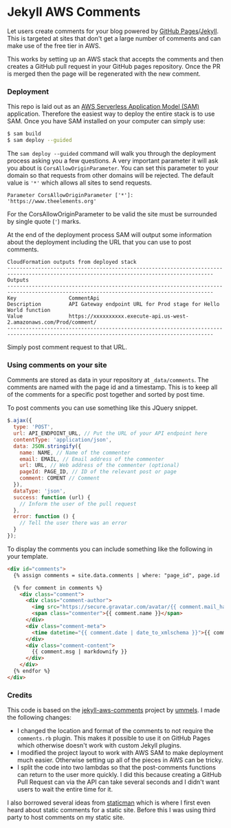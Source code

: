 # Jekyll AWS Comments

Let users create comments for your blog powered by [GitHub Pages](https://pages.github.com/)/[Jekyll](https://jekyllrb.com/). This is targeted at sites that don't get a large number of comments and can make use of the free tier in AWS.

This works by setting up an AWS stack that accepts the comments and then creates a GitHub pull request in your GitHub pages repository. Once the PR is merged then the page will be regenerated with the new comment.

### Deployment

This repo is laid out as an [AWS Serverless Application Model (SAM)](https://aws.amazon.com/serverless/sam/) application. Therefore the easiest way to deploy the entire stack is to use SAM. Once you have SAM installed on your computer can simply use:

```bash
$ sam build
$ sam deploy --guided
```

The `sam deploy --guided` command will walk you through the deployment process asking you a few questions. A very important parameter it will ask you about is `CorsAllowOriginParameter`. You can set this parameter to your domain so that requests from other domains will be rejected. The default value is `'*'` which allows all sites to send requests.

```
Parameter CorsAllowOriginParameter ['*']: 'https://www.theelements.org'
```

For the CorsAllowOriginParameter to be valid the site must be surrounded by single quote (`'`) marks.

At the end of the deployment process SAM will output some information about the deployment including the URL that you can use to post comments.

```
CloudFormation outputs from deployed stack
-----------------------------------------------------------------------------------------------------------------------------------------
Outputs
-----------------------------------------------------------------------------------------------------------------------------------------
Key                 CommentApi
Description         API Gateway endpoint URL for Prod stage for Hello World function
Value               https://xxxxxxxxxx.execute-api.us-west-2.amazonaws.com/Prod/comment/
-----------------------------------------------------------------------------------------------------------------------------------------
```

Simply post comment request to that URL.

### Using comments on your site

Comments are stored as data in your repository at `_data/comments`. The comments are named with the page id and a timestamp. This is to keep all of the comments for a specific post together and sorted by post time.

To post comments you can use something like this JQuery snippet.

```javascript
$.ajax({
  type: 'POST',
  url: API_ENDPOINT_URL, // Put the URL of your API endpoint here
  contentType: 'application/json',
  data: JSON.stringify({
    name: NAME, // Name of the commenter
    email: EMAIL, // Email address of the commenter
    url: URL, // Web address of the commenter (optional)
    pageId: PAGE_ID, // ID of the relevant post or page
    comment: COMENT // Comment
  }),
  dataType: 'json',
  success: function (url) {
    // Inform the user of the pull request
  },
  error: function () {
    // Tell the user there was an error
  }
});
```

To display the comments you can include something like the following in your template.
```html
<div id="comments">
  {% assign comments = site.data.comments | where: "page_id", page.id | sort: "date" %}

  {% for comment in comments %}
    <div class="comment">
      <div class="comment-author">
        <img src="https://secure.gravatar.com/avatar/{{ comment.mail_hash }}?s=60&d=mp&r=g" alt="{{ comment.name }}">
        <span class="commenter">{{ comment.name }}</span>
      </div>
      <div class="comment-meta">
        <time datetime="{{ comment.date | date_to_xmlschema }}">{{ comment.date | date: "%B %-d, %Y" }}</time>
      </div>
      <div class="comment-content">
        {{ comment.msg | markdownify }}
      </div>
    </div>
  {% endfor %}
</div>
```

### Credits

This code is based on the [jekyll-aws-comments](http://ummels.github.io/jekyll-aws-comments/) project by [ummels](https://github.com/ummels). I made the following changes:
* I changed the location and format of the comments to not require the `comments.rb` plugin. This makes it possible to use it on GitHub Pages which otherwise doesn't work with custom Jekyll plugins.
* I modified the project layout to work with AWS SAM to make deployment much easier. Otherwise setting up all of the pieces in AWS can be tricky.
* I split the code into two lambdas so that the post-comments functions can return to the user more quickly. I did this because creating a GitHub Pull Request can via the API can take several seconds and I didn't want users to wait the entire time for it.

I also borrowed several ideas from [staticman](https://staticman.net/) which is where I first even heard about static comments for a static site. Before this I was using third party to host comments on my static site.
